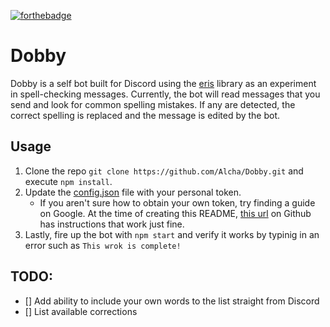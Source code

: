 [![forthebadge](http://forthebadge.com/images/badges/fuck-it-ship-it.svg)](http://forthebadge.com)

# Dobby

Dobby is a self bot built for Discord using the [eris](https://github.com/abalabahaha/eris) library as an experiment in spell-checking messages. Currently, the bot will read messages that you send and look for common spelling mistakes. If any are detected, the correct spelling is replaced and the message is edited by the bot.

## Usage

1. Clone the repo `git clone https://github.com/Alcha/Dobby.git` and execute `npm install`. 
2. Update the [config.json](https://github.com/Alcha/Dobby/blob/master/util/config.json) file with your personal token.
   - If you aren't sure how to obtain your own token, try finding a guide on Google. At the time of creating this README, [this url](https://github.com/TheRacingLion/Discord-SelfBot/wiki/Discord-Token-Tutorial) on Github has instructions that work just fine.
3. Lastly, fire up the bot with `npm start` and verify it works by typinig in an error such as `This wrok is complete!`

## TODO:

- [] Add ability to include your own words to the list straight from Discord
- [] List available corrections
